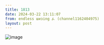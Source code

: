 ```yaml
---
title: 1813
date: 2024-03-22 13:11:07
from: endless шизing ⍼ (channel1162404975)
layout: post
---
```


![image](photos/photo_274@22-03-2024_13-11-07.jpg)


